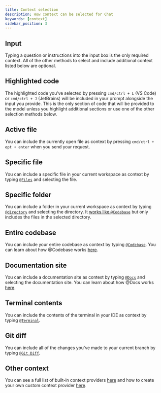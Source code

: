 ```yaml
---
title: Context selection
description: How context can be selected for Chat
keywords: [context]
sidebar_position: 3
---
```


## Input

Typing a question or instructions into the input box is the only required context. All of the other methods to select and include additional context listed below are optional.

## Highlighted code

The highlighted code you’ve selected by pressing `cmd/ctrl + L` (VS Code) or `cmd/ctrl + J` (JetBrains) will be included in your prompt alongside the input you provide. This is the only section of code that will be provided to the model unless you highlight additional sections or use one of the other selection methods below.

## Active file

You can include the currently open file as context by pressing `cmd/ctrl + opt + enter` when you send your request.

## Specific file

You can include a specific file in your current workspace as context by typing [`@Files`](../../customize/context-providers.md#files) and selecting the file.

## Specific folder

You can include a folder in your current workspace as context by typing [`@directory`](../../customize/context-providers.md#folders) and selecting the directory. It [works like `@Codebase`](../../customize/deep-dives/codebase.md) but only includes the files in the selected directory.

## Entire codebase

You can include your entire codebase as context by typing [`@Codebase`](../../customize/context-providers.md#codebase-retrieval). You can learn about how @Codebase works [here](../../customize/deep-dives/codebase.md).

## Documentation site

You can include a documentation site as context by typing [`@Docs`](../../customize/context-providers.md#documentation) and selecting the documentation site. You can learn about how @Docs works [here](../../customize/deep-dives/docs.md).

## Terminal contents

You can include the contents of the terminal in your IDE as context by typing [`@Terminal`](../../customize/context-providers.md#terminal).

## Git diff

You can include all of the changes you've made to your current branch by typing [`@Git Diff`](../../customize/context-providers.md#git-diff).

## Other context

You can see a full list of built-in context providers [here](../../customize/context-providers.md) and how to create your own custom context provider [here](../../customize/tutorials/build-your-own-context-provider.md).
